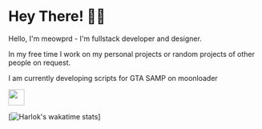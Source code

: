 # Hey There! 👋🏻
Hello, I'm meowprd - I'm fullstack developer and designer.

In my free time I work on my personal projects or random projects of other people on request.

I am currently developing scripts for GTA SAMP on moonloader

<img height="32" src="https://skillicons.dev/icons?i=lua,php,mysql,html,css,js,jquery,tailwind,ai,ps,vscode"/>  

[![Harlok's wakatime stats](https://github-readme-stats.vercel.app/api/wakatime?username=meowprd)]
